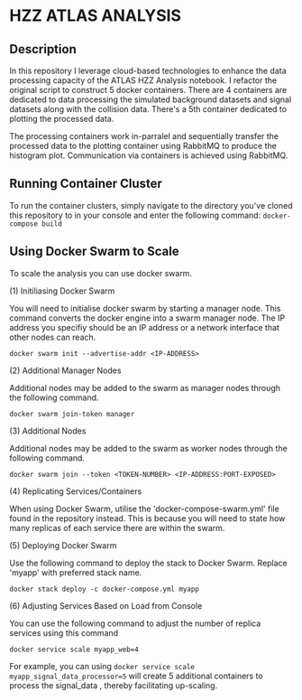 # HZZ ATLAS ANALYSIS
## Description

In this repository I leverage cloud-based technologies to enhance the data processing capacity of the ATLAS HZZ Analysis notebook.
I refactor the original script to construct 5 docker containers. There are 4 containers are dedicated to data processing the simulated background datasets and signal datasets along with
the collision data. There's a 5th container dedicated to plotting the processed data.

The processing containers work in-parralel and sequentially transfer the processed data to the plotting container using RabbitMQ to produce the histogram plot.
Communication via containers is achieved using RabbitMQ.

## Running Container Cluster

To run the container clusters, simply navigate to the directory you've cloned this repository to in your console and enter the following command:
```docker-compose build```

## Using Docker Swarm to Scale

To scale the analysis you can use docker swarm.

(1) Initiliasing Docker Swarm

You will need to initialise docker swarm by starting a manager node. This command converts the docker engine into a swarm manager node.
The IP address you specifiy should be an IP address or a network interface that other nodes can reach.

`docker swarm init --advertise-addr <IP-ADDRESS>`

(2) Additional Manager Nodes

Additional nodes may be added to the swarm as manager nodes through the following command.

`docker swarm join-token manager`

(3) Additional Nodes

Additional nodes may be added to the swarm as worker nodes through the following command.

`docker swarm join --token <TOKEN-NUMBER> <IP-ADDRESS:PORT-EXPOSED>`

(4) Replicating Services/Containers

When using Docker Swarm, utilise the 'docker-compose-swarm.yml' file found in the repository instead. This is because you will need to state how many replicas of each service there are within the swarm.

(5) Deploying Docker Swarm

Use the following command to deploy the stack to Docker Swarm. Replace 'myapp' with preferred stack name. 

`docker stack deploy -c docker-compose.yml myapp`

(6) Adjusting Services Based on Load from Console

You can use the following command to adjust the number of replica services using this command

`docker service scale myapp_web=4`

For example, you can using `docker service scale myapp_signal_data_processor=5` will create 5 additional containers to process the signal_data , thereby facilitating up-scaling.







